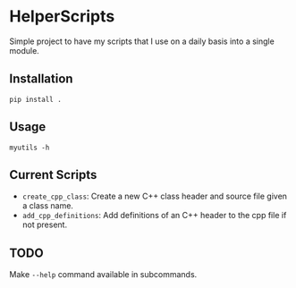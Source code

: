 # HelperScripts

Simple project to have my scripts that I use on a daily basis into a single module.


## Installation
```pip install .```

## Usage
```myutils -h```

## Current Scripts
- ```create_cpp_class```: Create a new C++ class header and source file given a class name.
- ```add_cpp_definitions```: Add definitions of an C++ header to the cpp file if not present.

## TODO
Make ```--help``` command available in subcommands.